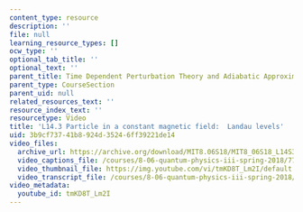 ```yaml
---
content_type: resource
description: ''
file: null
learning_resource_types: []
ocw_type: ''
optional_tab_title: ''
optional_text: ''
parent_title: Time Dependent Perturbation Theory and Adiabatic Approximation
parent_type: CourseSection
parent_uid: null
related_resources_text: ''
resource_index_text: ''
resourcetype: Video
title: 'L14.3 Particle in a constant magnetic field:  Landau levels'
uid: 3b9cf737-41b8-924d-3524-6ff39221de14
video_files:
  archive_url: https://archive.org/download/MIT8.06S18/MIT8_06S18_L14S3_300k.mp4
  video_captions_file: /courses/8-06-quantum-physics-iii-spring-2018/77b56c7256445301932657c88e5d9aad_tmKD8T_Lm2I.vtt
  video_thumbnail_file: https://img.youtube.com/vi/tmKD8T_Lm2I/default.jpg
  video_transcript_file: /courses/8-06-quantum-physics-iii-spring-2018/203b9a82165a35d385b5ce9742111af7_tmKD8T_Lm2I.pdf
video_metadata:
  youtube_id: tmKD8T_Lm2I
---
```

